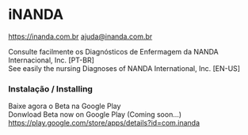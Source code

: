 # iNANDA

https://inanda.com.br
ajuda@inanda.com.br

Consulte facilmente os Diagnósticos de Enfermagem da NANDA Internacional, Inc. [PT-BR]</br>
See easily the nursing Diagnoses of NANDA International, Inc. [EN-US]

### Instalação / Installing
Baixe agora o Beta na Google Play </br>
Donwload Beta now on Google Play (Coming soon...)</br>
https://play.google.com/store/apps/details?id=com.inanda
